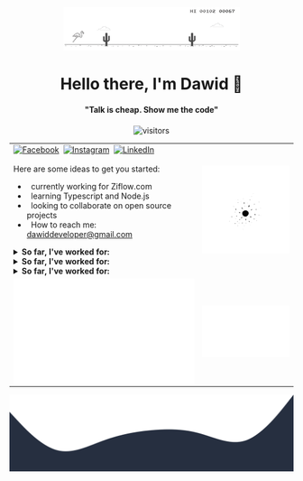 <p align="center"><img width="313" height="77" src="https://github.com/ui-d/ui-d/blob/main/transparent.gif?raw=true"></p>

<p>
  <h1 align="center"><b>Hello there, I'm Dawid 🦩</b></h1>
</p>

<p>
  <h4 align="center"><b>"Talk is cheap. Show me the code"</b></h4>
</p>

<p align="center">
    <img align="center" alt="visitors" src="https://gpvc.arturio.dev/Sumanth-Talluri" />
</p>

<table>
<tr>
<td><a href="https://www.facebook.com/uideveloper2020"><img src="https://img.shields.io/badge/facebook-%2323435f.svg?&style=for-the-badge&logo=facebook&logoColor=white" alt="Facebook" /></a>&nbsp;
<a href="https://youtube.com/uideveloper"><img src="https://img.shields.io/badge/youtube-%23E4405F.svg?&style=for-the-badge&logo=youtube&logoColor=white" alt="Instagram" /></a>&nbsp;
<a href="https://www.linkedin.com/in/dawid-nawrocki/"><img src="https://img.shields.io/badge/linkedin-%2323435f.svg?&style=for-the-badge&logo=linkedin&logoColor=white" alt="LinkedIn" /></a>&nbsp;
<br><br>
Here are some ideas to get you started:

- &nbsp; currently working for Ziflow.com
- &nbsp; learning Typescript and Node.js
- &nbsp; looking to collaborate on open source projects
- &nbsp; How to reach me: dawiddeveloper@gmail.com

<details>
    <summary><b>So far, I've worked for:</b></summary><br/>

- First
- Second
- Third

</details>
<details>
    <summary><b>So far, I've worked for:</b></summary><br/>

- First
- Second
- Third

</details>
<details>
    <summary><b>So far, I've worked for:</b></summary><br/>

- First
- Second
- Third

</details>

<td>  <img width="470" alt="GIF" src="https://github.com/ui-d/ui-d/blob/main/transparent-anim.gif?raw=true" /></td>

</td>

</tr>

<tr>
<td><img align="left" src="https://raw.githubusercontent.com/ui-d/stats/5ed16d30a8a675f66f2336802f694047d3f87e4f/generated/overview.svg"></td>

<td><img align="right" src="https://raw.githubusercontent.com/ui-d/stats/5ed16d30a8a675f66f2336802f694047d3f87e4f/generated/languages.svg"></td>

</tr>

</table>

<div><img src="https://raw.githubusercontent.com/ui-d/ui-d/ac9eeef3728fe2c9023f26a05784a5250116692d/footer.svg" /></div>
